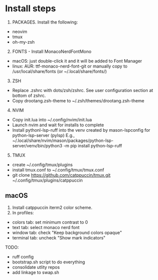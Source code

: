 # Install steps

1. PACKAGES. Install the following:
  - neovim
  - tmux
  - oh-my-zsh

2. FONTS - Install MonacoNerdFontMono
  - macOS: just double-click it and it will be added to Font Manager
  - linux: AUR: ttf-monaco-nerd-font-git
    or manually copy to /usr/local/share/fonts (or ~/.local/share/fonts/)

3. ZSH
  - Replace .zshrc with dots/zsh/zshrc. See user configuration section at bottom of zshrc.
  - Copy drootang.zsh-theme to ~/.zsh/themes/drootang.zsh-theme

4. NVIM
  - Copy init.lua into ~/.config/nvim/init.lua
  - Launch nvim and wait for installs to complete
  - Install pythonl-lsp-ruff into the venv created by mason-lspconfig for python-lsp-server (pylsp)
    E.g.,
      ~/.local/share/nvim/mason/packages/python-lsp-server/venv/bin/python3 -m pip install python-lsp-ruff

5. TMUX
  - create ~/.config/tmux/plugins
  - install tmux.conf to ~/.config/tmux/tmux.conf
  - git clone https://github.com/catppuccin/tmux.git ~/.config/tmux/plugins/catppuccin

## macOS

1. Install catppuccin iterm2 color scheme.
2. In profiles:
  - colors tab: set minimum contrast to 0
  - text tab: select monaco nerd font
  - window tab: check "Keep background colors opaque"
  - terminal tab: uncheck "Show mark indicators"

TODO:
- ruff config
- bootstrap.sh script to do everything
- consolidate utlity repos
- add linkage to swap.sh
